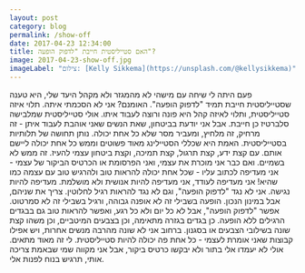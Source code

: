 ```yaml
---
layout: post
category: blog
permalink: /show-off
date: 2017-04-23 12:34:00
title: האם סטייליסטית חייבת "לדפוק הופעה"?
image: 2017-04-23-show-off.jpg
imageLabel: "צילום: [Kelly Sikkema](https://unsplash.com/@kellysikkema)"
---
```


פעם היתה לי שיחה עם מישהי לא מהמגזר ולא מקהל היעד שלי, היא טענה שסטייליסטית חייבת תמיד "לדפוק הופעה".
האומנם?
אני לא הסכמתי איתה. תלוי איזה סטייליסטית, ותלוי לאיזה קהל היא פונה ורוצה לעבוד איתו.
אולי סטייליסטית שמלבישה סלברטיז כן חייבת. אבל אני יודעת בביטחון, שאת הנשים שאני אוהבת לעבוד איתן - זה מרחיק, זה מלחיץ, ומעביר מסר שלא כל אחת יכולה. נותן תחושה של תלותיות בסטייליסטית.
האמת היא שכללי הסטיילינג מאוד פשוטים וממש כל אחת יכולה ליישם אותם. עם קצת ידע, קצת תרגול, קצת תמיכה, וקצת ביטחון עצמי להעיז. זה ממש לא בשמיים.
ואם כבר אני מוכרת את עצמי, ואני הפרסומת או הכרטיס הביקור של עצמי - אני מעדיפה לכתוב עליו - שכל אחת יכולה להראות טוב ולהרגיש טוב עם עצמה כמו שהיא!
אני מעדיפה לעודד, אני מעדיפה להיות אנושית ולא מושלמת. מעדיפה להיות נגישה.
אני לא נגד "לדפוק הופעה", וגם לא נגד להראות רגיל לחלוטין. צריך את שניהם, אבל במינון הנכון.
הופעה בשבילי זה לא אופנה גבוהה, ורגיל בשבילי זה לא סמרטוט.
אפשר "לדפוק הופעה", אבל לא כל יום ולא כל רגע, ואפשר להראות טוב גם בבגדים הרגילים ללא הופעה. כן בגדים בגזרה מתאימה, וכן בצבעים המיטביים, וכן משהו קצת שונה בשילובי הצבעים או בסגנון.
ברחוב אני לא שונה מהרבה מנשים אחרות, ויש אפילו קבוצות שאני אומרת לעצמי - כל אחת פה יכולה להיות סטייליסטית.
לי זה מאוד מתאים. אולי לא יעמדו אלי בתור ולא יבקשו כרטיס ביקור, אבל אני מקווה שמי שבאמת צריכה אותי, תרגיש בנוח לפנות אלי.
